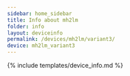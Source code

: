 ```yaml
---
sidebar: home_sidebar
title: Info about mh2lm
folder: info
layout: deviceinfo
permalink: /devices/mh2lm/variant3/
device: mh2lm_variant3
---
```

{% include templates/device_info.md %}
